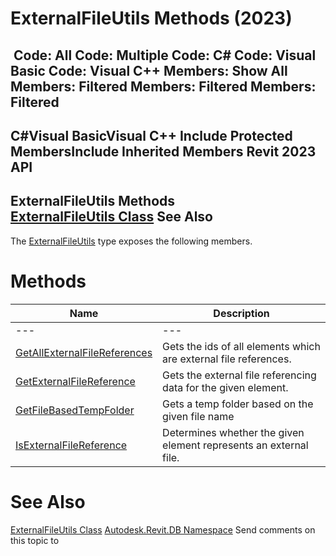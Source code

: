 # ExternalFileUtils Methods (2023)

﻿
 Code: All Code: Multiple Code: C# Code: Visual Basic Code: Visual C++  Members: Show All Members: Filtered Members: Filtered Members: Filtered   
---  
C#Visual BasicVisual C++
Include Protected MembersInclude Inherited Members
Revit 2023 API  
---  
ExternalFileUtils Methods  
[ExternalFileUtils Class](d6c4104f-ded9-29a4-2296-e1795b0da42a.md "ExternalFileUtils Class") See Also  
---  
The [ExternalFileUtils](d6c4104f-ded9-29a4-2296-e1795b0da42a.md "ExternalFileUtils Class") type exposes the following members.
# Methods
| Name | Description |
| --- | --- |
| --- | --- | --- |
| [GetAllExternalFileReferences](be61b425-020c-61c6-9199-05feb39a0ebf.md "GetAllExternalFileReferences Method") | Gets the ids of all elements which are external file references. |
| [GetExternalFileReference](edede302-83dc-c285-17ea-5d0a168a94dd.md "GetExternalFileReference Method") | Gets the external file referencing data for the given element. |
| [GetFileBasedTempFolder](8d3f6e47-0a7c-5043-b479-14f1c6cffc0d.md "GetFileBasedTempFolder Method") | Gets a temp folder based on the given file name |
| [IsExternalFileReference](e3fd1d77-a4ec-e5fe-191a-6cf338dcc0b1.md "IsExternalFileReference Method") | Determines whether the given element represents an external file. |

# See Also
[ExternalFileUtils Class](d6c4104f-ded9-29a4-2296-e1795b0da42a.md "ExternalFileUtils Class")
[Autodesk.Revit.DB Namespace](87546ba7-461b-c646-cbb1-2cb8f5bff8b2.md "Autodesk.Revit.DB Namespace")
Send comments on this topic to 